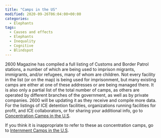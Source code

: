 ```yaml
---
title: "Camps in the US"
modified: 2020-09-26T06:04:00+00:00
categories:
  - Elephants
tags:
  - Causes and effects
  - Elephants
  - Inequality
  - Cognitive
  - Blindspot
---
```


2600 Magazine has compiled a full listing of Customs and Border Patrol stations, a number of which are being used to imprison migrants, immigrants, and/or refugees, many of whom are children. Not every facility in the list (or on the map) is being used for imprisonment, but many existing camps are either at one of these addresses or are being managed there. It is also only a partial list of the total number of camps, as others are operated by different branches of the government, as well as by private companies. 2600 will be updating it as they receive and compile more data. For the listings of ICE detention facilities, organizations running facilities for profit, and ICE collaborators, or for sharing your additional info, go to [Concentration Camps in the U.S](https://concentrationcamps.us/).

If you think it is inappropriate to refer to these as concentration camps, go to [Internment Camps in the U.S](https://internmentcamps.us/). 
